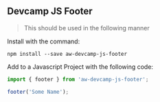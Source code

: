 ## Devcamp JS Footer

> This should be used in the following manner

Install with the command:

```
npm install --save aw-devcamp-js-footer
```

Add to a Javascript Project with the following code: 

```javascript
import { footer } from 'aw-devcamp-js-footer';

footer('Some Name');
```